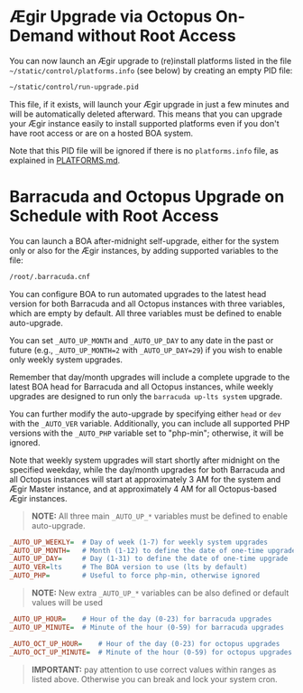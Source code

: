 # Ægir Upgrade via Octopus On-Demand without Root Access

You can now launch an Ægir upgrade to (re)install platforms listed in the file `~/static/control/platforms.info` (see below) by creating an empty PID file:

```sh
~/static/control/run-upgrade.pid
```

This file, if it exists, will launch your Ægir upgrade in just a few minutes and will be automatically deleted afterward. This means that you can upgrade your Ægir instance easily to install supported platforms even if you don't have root access or are on a hosted BOA system.

Note that this PID file will be ignored if there is no `platforms.info` file, as explained in [PLATFORMS.md](https://github.com/omega8cc/boa/tree/5.x-dev/docs/PLATFORMS.md).

# Barracuda and Octopus Upgrade on Schedule with Root Access

You can launch a BOA after-midnight self-upgrade, either for the system only or also for the Ægir instances, by adding supported variables to the file:

```sh
/root/.barracuda.cnf
```

You can configure BOA to run automated upgrades to the latest head version for both Barracuda and all Octopus instances with three variables, which are empty by default. All three variables must be defined to enable auto-upgrade.

You can set `_AUTO_UP_MONTH` and `_AUTO_UP_DAY` to any date in the past or future (e.g., `_AUTO_UP_MONTH=2` with `_AUTO_UP_DAY=29`) if you wish to enable only weekly system upgrades.

Remember that day/month upgrades will include a complete upgrade to the latest BOA head for Barracuda and all Octopus instances, while weekly upgrades are designed to run only the `barracuda up-lts system` upgrade.

You can further modify the auto-upgrade by specifying either `head` or `dev` with the `_AUTO_VER` variable. Additionally, you can include all supported PHP versions with the `_AUTO_PHP` variable set to "php-min"; otherwise, it will be ignored.

Note that weekly system upgrades will start shortly after midnight on the specified weekday, while the day/month upgrades for both Barracuda and all Octopus instances will start at approximately 3 AM for the system and Ægir Master instance, and at approximately 4 AM for all Octopus-based Ægir instances.

> **NOTE:** All three main `_AUTO_UP_*` variables must be defined to enable auto-upgrade.

```ini
_AUTO_UP_WEEKLY=  # Day of week (1-7) for weekly system upgrades
_AUTO_UP_MONTH=   # Month (1-12) to define the date of one-time upgrade
_AUTO_UP_DAY=     # Day (1-31) to define the date of one-time upgrade
_AUTO_VER=lts     # The BOA version to use (lts by default)
_AUTO_PHP=        # Useful to force php-min, otherwise ignored
```

> **NOTE:** New extra `_AUTO_UP_*` variables can be also defined or default values will be used

```ini
_AUTO_UP_HOUR=    # Hour of the day (0-23) for barracuda upgrades
_AUTO_UP_MINUTE=  # Minute of the hour (0-59) for barracuda upgrades
```

```ini
_AUTO_OCT_UP_HOUR=    # Hour of the day (0-23) for octopus upgrades
_AUTO_OCT_UP_MINUTE=  # Minute of the hour (0-59) for octopus upgrades
```

> **IMPORTANT:** pay attention to use correct values within ranges as listed above. Otherwise you can break and lock your system cron.
